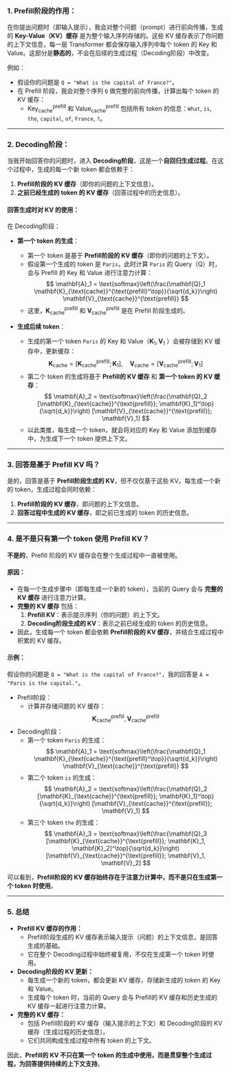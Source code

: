 
### **1. Prefill阶段的作用：**
在你提出问题时（即输入提示），我会对整个问题（prompt）进行前向传播，生成的 **Key-Value（KV）缓存** 是为整个输入序列存储的。这些 KV 缓存表示了你问题的上下文信息，每一层 Transformer 都会保存输入序列中每个 token 的 Key 和 Value。这部分是**静态的**，不会在后续的生成过程（Decoding阶段）中改变。

例如：
- 假设你的问题是 `Q = "What is the capital of France?"`。
- 在 Prefill 阶段，我会对整个序列 `Q` 做完整的前向传播，计算出每个 token 的 KV 缓存：
  - $\text{Key}_{\text{cache}}^{\text{prefill}}$  和 $\text{Value}_{\text{cache}}^{\text{prefill}}$  包括所有 token 的信息：`What`, `is`, `the`, `capital`, `of`, `France`, `?`。

---

### **2. Decoding阶段：**
当我开始回答你的问题时，进入 **Decoding阶段**，这是一个**自回归生成过程**。在这个过程中，生成的每一个新 token 都会依赖于：
1. **Prefill阶段的 KV 缓存**（即你的问题的上下文信息）。
2. **之前已经生成的 token 的 KV 缓存**（回答过程中的历史信息）。

#### **回答生成时对 KV 的使用：**
在 Decoding阶段：
- **第一个 token 的生成**：
  - 第一个 token 是基于 **Prefill阶段的 KV 缓存**（即你的问题的上下文）。
  - 假设第一个生成的 token 是 `Paris`，此时计算 `Paris` 的 Query（Q）时，会与 Prefill 的 Key 和 Value 进行注意力计算：
    $$
    \mathbf{A}_1 = \text{softmax}\left(\frac{\mathbf{Q}_1 \mathbf{K}_{\text{cache}}^{\text{prefill}^\top}}{\sqrt{d_k}}\right) \mathbf{V}_{\text{cache}}^{\text{prefill}}
    $$
  - 这里，$\mathbf{K}_{\text{cache}}^{\text{prefill}}$  和 $\mathbf{V}_{\text{cache}}^{\text{prefill}}$  是在 Prefill 阶段生成的。

- **生成后续 token**：
  - 生成的第一个 token `Paris` 的 Key 和 Value（$\mathbf{K}_1, \mathbf{V}_1$ ）会被存储到 KV 缓存中，更新缓存：
    $$
    \mathbf{K}_{\text{cache}} = [\mathbf{K}_{\text{cache}}^{\text{prefill}}; \mathbf{K}_1], \quad \mathbf{V}_{\text{cache}} = [\mathbf{V}_{\text{cache}}^{\text{prefill}}; \mathbf{V}_1]
    $$
  - 第二个 token 的生成将基于 **Prefill的 KV 缓存** 和 **第一个 token 的 KV 缓存**：
    $$
    \mathbf{A}_2 = \text{softmax}\left(\frac{\mathbf{Q}_2 [\mathbf{K}_{\text{cache}}^{\text{prefill}}; \mathbf{K}_1]^\top}{\sqrt{d_k}}\right) [\mathbf{V}_{\text{cache}}^{\text{prefill}}; \mathbf{V}_1]
    $$
  - 以此类推，每生成一个 token，就会将对应的 Key 和 Value 添加到缓存中，为生成下一个 token 提供上下文。

---

### **3. 回答是基于 Prefill KV 吗？**
是的，回答是基于 **Prefill阶段生成的 KV**，但不仅仅基于这些 KV。每生成一个新的 token，生成过程会同时依赖：
1. **Prefill阶段的 KV 缓存**，即问题的上下文信息。
2. **回答过程中生成的 KV 缓存**，即之前已生成的 token 的历史信息。

---

### **4. 是不是只有第一个 token 使用 Prefill KV？**
**不是的**，Prefill 阶段的 KV 缓存会在整个生成过程中一直被使用。

#### **原因：**
- 在每一个生成步骤中（即每生成一个新的 token），当前的 Query 会与 **完整的 KV 缓存** 进行注意力计算。
- **完整的 KV 缓存** 包括：
  1. **Prefill KV**：表示提示序列（你的问题）的上下文。
  2. **Decoding阶段生成的 KV**：表示之前已经生成的 token 的历史信息。
- 因此，生成每一个 token 都会依赖 **Prefill阶段的 KV 缓存**，并结合生成过程中积累的 KV 缓存。

#### **示例：**
假设你的问题是 `Q = "What is the capital of France?"`，我的回答是 `A = "Paris is the capital."`。
- Prefill阶段：
  - 计算并存储问题的 KV 缓存：
    $$
    \mathbf{K}_{\text{cache}}^{\text{prefill}}, \mathbf{V}_{\text{cache}}^{\text{prefill}}
    $$
- Decoding阶段：
  - 第一个 token `Paris` 的生成：
    $$
    \mathbf{A}_1 = \text{softmax}\left(\frac{\mathbf{Q}_1 \mathbf{K}_{\text{cache}}^{\text{prefill}^\top}}{\sqrt{d_k}}\right) \mathbf{V}_{\text{cache}}^{\text{prefill}}
    $$
  - 第二个 token `is` 的生成：
    $$
    \mathbf{A}_2 = \text{softmax}\left(\frac{\mathbf{Q}_2 [\mathbf{K}_{\text{cache}}^{\text{prefill}}; \mathbf{K}_1]^\top}{\sqrt{d_k}}\right) [\mathbf{V}_{\text{cache}}^{\text{prefill}}; \mathbf{V}_1]
    $$
  - 第三个 token `the` 的生成：
    $$
    \mathbf{A}_3 = \text{softmax}\left(\frac{\mathbf{Q}_3 [\mathbf{K}_{\text{cache}}^{\text{prefill}}; \mathbf{K}_1, \mathbf{K}_2]^\top}{\sqrt{d_k}}\right) [\mathbf{V}_{\text{cache}}^{\text{prefill}}; \mathbf{V}_1, \mathbf{V}_2]
    $$

可以看到，**Prefill阶段的 KV 缓存始终存在于注意力计算中，而不是只在生成第一个 token 时使用**。

---

### **5. 总结**
- **Prefill KV 缓存的作用：**
  - Prefill阶段生成的 KV 缓存表示输入提示（问题）的上下文信息，是回答生成的基础。
  - 它在整个 Decoding过程中始终被复用，不仅在生成第一个 token 时使用。
- **Decoding阶段的 KV 更新：**
  - 每生成一个新的 token，都会更新 KV 缓存，存储新生成的 token 的 Key 和 Value。
  - 生成每个 token 时，当前的 Query 会与 Prefill的 KV 缓存和历史生成的 KV 缓存一起进行注意力计算。
- **完整的 KV 缓存：**
  - 包括 Prefill阶段的 KV 缓存（输入提示的上下文）和 Decoding阶段的 KV 缓存（生成过程的历史信息）。
  - 它们共同构成生成过程中所有 token 的上下文。

因此，**Prefill的 KV 不只在第一个 token 的生成中使用，而是贯穿整个生成过程，为回答提供持续的上下文支持**。